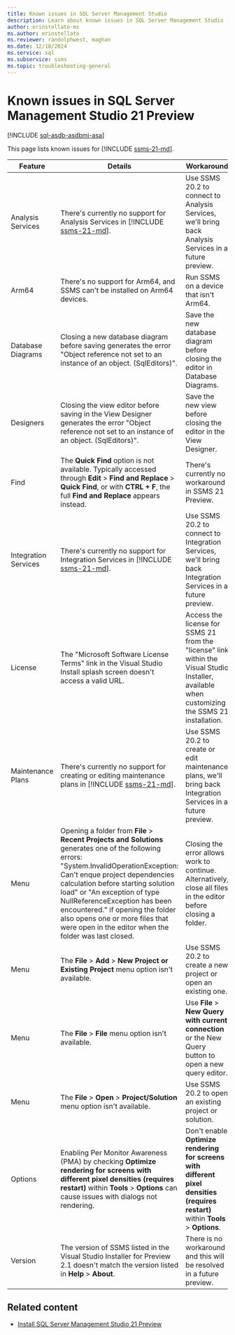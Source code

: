 ```yaml
---
title: Known issues in SQL Server Management Studio
description: Learn about known issues in SQL Server Management Studio (SSMS).
author: erinstellato-ms
ms.author: erinstellato
ms.reviewer: randolphwest, maghan
ms.date: 12/18/2024
ms.service: sql
ms.subservice: ssms
ms.topic: troubleshooting-general
---
```


# Known issues in SQL Server Management Studio 21 Preview

[!INCLUDE [sql-asdb-asdbmi-asa](../../includes/applies-to-version/sql-asdb-asdbmi-asa.md)]

This page lists known issues for [!INCLUDE [ssms-21-md](../includes/ssms-21-md.md)].

| Feature | Details | Workaround |
| --- | --- | --- |
| Analysis Services | There's currently no support for Analysis Services in [!INCLUDE [ssms-21-md](../includes/ssms-21-md.md)]. | Use SSMS 20.2 to connect to Analysis Services, we'll bring back Analysis Services in a future preview. |
| Arm64 | There's no support for Arm64, and SSMS can't be installed on Arm64 devices. | Run SSMS on a device that isn't Arm64. |
| Database Diagrams | Closing a new database diagram before saving generates the error "Object reference not set to an instance of an object. (SqlEditors)". | Save the new database diagram before closing the editor in Database Diagrams. |
| Designers | Closing the view editor before saving in the View Designer generates the error "Object reference not set to an instance of an object. (SqlEditors)". | Save the new view before closing the editor in the View Designer. |
| Find | The **Quick Find** option is not available. Typically accessed through **Edit** > **Find and Replace** > **Quick Find**, or with **CTRL + F**, the full **Find and Replace** appears instead. | There's currently no workaround in SSMS 21 Preview. |
| Integration Services | There's currently no support for Integration Services in [!INCLUDE [ssms-21-md](../includes/ssms-21-md.md)]. | Use SSMS 20.2 to connect to Integration Services, we'll bring back Integration Services in a future preview. |
| License | The "Microsoft Software License Terms" link in the Visual Studio Install splash screen doesn't access a valid URL. | Access the license for SSMS 21 from the "license" link within the Visual Studio Installer, available when customizing the SSMS 21 installation. |
| Maintenance Plans | There's currently no support for creating or editing maintenance plans in [!INCLUDE [ssms-21-md](../includes/ssms-21-md.md)]. | Use SSMS 20.2 to create or edit maintenance plans, we'll bring back Integration Services in a future preview. |
| Menu | Opening a folder from **File** > **Recent Projects and Solutions** generates one of the following errors: "System.InvalidOperationException: Can't enque project dependencies calculation before starting solution load" or "An exception of type NullReferenceException has been encountered." if opening the folder also opens one or more files that were open in the editor when the folder was last closed. | Closing the error allows work to continue. Alternatively, close all files in the editor before closing a folder. |
| Menu | The **File** > **Add** > **New Project or Existing Project** menu option isn't available. | Use SSMS 20.2 to create a new project or open an existing one. |
| Menu | The **File** > **File** menu option isn't available. | Use **File** > **New Query with current connection** or the New Query button to open a new query editor. |
| Menu | The **File** > **Open** > **Project/Solution** menu option isn't available. | Use SSMS 20.2 to open an existing project or solution. |
| Options | Enabling Per Monitor Awareness (PMA) by checking **Optimize rendering for screens with different pixel densities (requires restart)** within **Tools** > **Options** can cause issues with dialogs not rendering. | Don't enable **Optimize rendering for screens with different pixel densities (requires restart)** within **Tools** > **Options**. |
| Version | The version of SSMS listed in the Visual Studio Installer for Preview 2.1 doesn't match the version listed in **Help** > **About**. | There is no workaround and this will be resolved in a future preview. |

## Related content

- [Install SQL Server Management Studio 21 Preview](../install/install.md)
